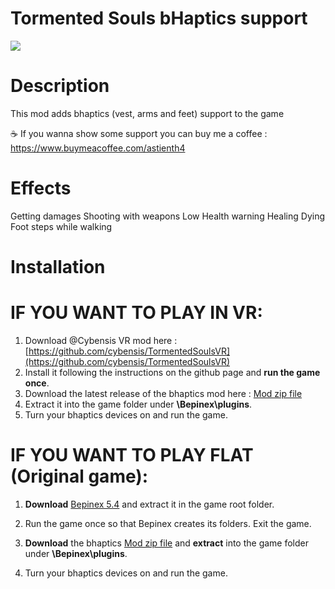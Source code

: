 # Tormented Souls bHaptics support

<img src="https://cdn.akamai.steamstatic.com/steam/apps/1367590/capsule_616x353.jpg?t=1672915763" />

# Description

This mod adds bhaptics (vest, arms and feet) support to the game

☕ If you wanna show some support you can buy me a coffee : https://www.buymeacoffee.com/astienth4

# Effects

Getting damages
Shooting with weapons
Low Health warning
Healing
Dying
Foot steps while walking

# Installation

# IF YOU WANT TO PLAY IN VR:

1. Download @Cybensis VR mod here : [https://github.com/cybensis/TormentedSoulsVR](https://github.com/cybensis/TormentedSoulsVR)
2. Install it following the instructions on the github page and **run the game once**.
3. Download the latest release of the bhaptics mod here : [Mod zip file](https://github.com/Astienth/TormentedSouls_bHaptics/releases/download/0.0.1/TormentedSoulsBhaptics.zip)
4. Extract it into the game folder under **\Bepinex\plugins**.
5. Turn your bhaptics devices on and run the game.


# IF YOU WANT TO PLAY FLAT (Original game):

1. **Download** [Bepinex 5.4](https://github.com/BepInEx/BepInEx/releases/tag/v5.4.21) and extract it in the game root folder.

2. Run the game once so that Bepinex creates its folders. Exit the game.

3. **Download** the bhaptics [Mod zip file](https://github.com/Astienth/TormentedSouls_bHaptics/releases/download/0.0.1/TormentedSoulsBhaptics.zip) and **extract** into the game folder under **\Bepinex\plugins**.

4. Turn your bhaptics devices on and run the game.

